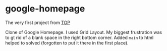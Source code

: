 # google-homepage


The very first project from [TOP](https://www.theodinproject.com/courses/web-development-101/lessons/html-css)


Clone of Google Homepage. I used Grid Layout. 
My biggest frustration was to gt rid of a blank space in the right bottom corner. Added `main` to html helped to solved (forgotten to put it there in the first place). 